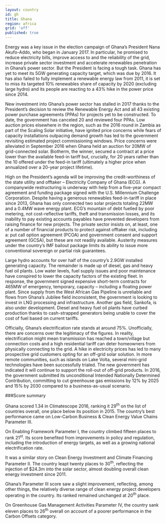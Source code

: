```yaml
---
layout: country
id: gh
title: Ghana
region: africa
grid: 'off'
published: true
---
```


Energy was a key issue in the election campaign of Ghana’s President Nana Akufo-Addo, who began in January 2017. In particular, he promised to reduce electricity bills, improve access to and the reliability of the grid, increase private sector investment and accelerate renewables penetration in Ghana’s power sector. But the President is facing a tough task. Ghana has yet to meet its 5GW generating capacity target, which was due by 2016. It has also failed to fully implement a renewable energy law from 2011, it is set to miss its targeted 10% renewables share of capacity by 2020 (excluding large hydro) and its people are reacting to a 43% hike in the power price since 2014. 

New investment into Ghana’s power sector has stalled in 2017 thanks to the President’s decision to review the Renewable Energy Act and all 43 existing power purchase agreements (PPAs) for projects yet to be constructed. To date, the government has canceled 20 and reviewed four PPAs. Low auction prices elsewhere in the region, such as the 2016 round in Zambia as part of the Scaling Solar initiative, have ignited price concerns while fears of capacity installations outpacing demand growth has led to the government revisiting estimated project commissioning windows. Price concerns were alleviated in September 2016 when Ghana held an auction for 20MW of grid-connected solar. Biotherm, the winner, secured a contract at a price lower than the available feed-in tariff but, crucially, for 20 years rather than the 10 offered under the feed-in tariff (ultimately a higher price when annualized over a 20-year project lifetime).

High on the President’s agenda will be improving the credit-worthiness of the state utility and offtaker – Electricity Company of Ghana (ECG). A companywide restructuring is underway with help from a five-year compact agreement and funding package signed with the U.S. Millennium Challenge Corporation. Despite having a generous renewables feed-in-tariff in place since 2013, Ghana has only connected two solar projects totaling 22MW and a 0.4MW wave energy plant. ECG’s mountain of debt fuelled by poor metering, not cost-reflective tariffs, theft and transmission losses, and its inability to pay existing accounts payables have prevented developers from raising finance for new projects. The private sector insists on, at least, one of a number of financial products to protect against offtaker risk, including a: put call option agreement (PCOA) and government consent and support agreement (GCSA), but these are not readily available. Austerity measures under the country’s IMF bailout package limits its ability to issue more conventional sovereign or partial risk guarantees.

Large hydro accounts for over half of the country’s 2.9GW installed generating capacity. The remainder is made up of diesel, gas and heavy fuel oil plants. Low water levels, fuel supply issues and poor maintenance have conspired to lower the capacity factors of the existing fleet. In response, the government signed expensive short-term contracts for 465MW of emergency, temporary, capacity – including a floating power plant. Since supply from the West African Gas Pipeline is unreliable and flows from Ghana’s Jubilee field inconsistent, the government is looking to invest in LNG processing and infrastructure. Another gas field, Sankofa, is also under development. Diesel and heavy fuel oil plants have curbed production thanks to cash-strapped generators being unable to cover the cost of fuel based on current tariffs. 

Officially, Ghana’s electrification rate stands at around 75%. Unofficially, there are concerns over the legitimacy of the figures. In reality, electrification might mean transmission has reached a town/village but connection costs and a high residential tariff can deter homeowners from physically connecting to the grid. A hike in electricity prices has led to many prospective grid customers opting for an off-grid solar solution. In more remote communities, such as islands on Lake Volta, several mini-grid technologies have been successfully trialed. The new government has indicated it will continue to support the roll-out of off-grid products.
In 2016, the government submitted its unconditional Intended Nationally Determined Contribution, committing to cut greenhouse gas emissions by 12% by 2025 and 15% by 2030 compared to a business-as-usual scenario.

###Score summary

Ghana scored 1.34 in Climatescope 2016, ranking it 29<sup>th</sup> on the list of countries overall, one place below its position in 2015. The country’s best performance came on Low-Carbon Business & Clean Energy Value Chains Parameter III.

On Enabling Framework Parameter I, the country climbed fifteen places to rank 21<sup>st</sup>. Its score benefited from improvements in policy and regulation, including the introduction of energy targets, as well as a growing national electrification rate.

It was a similar story on Clean Energy Investment and Climate Financing Parameter II. The country leapt twenty places to 30<sup>th</sup>, reflecting the injection of $24.3m into the solar sector, almost doubling overall clean energy investment since 2011.

Ghana’s Parameter III score saw a slight improvement, reflecting, among other things, the relatively diverse range of clean energy project developers operating in the country. Its ranked remained unchanged at 20<sup>th</sup> place.

On Greenhouse Gas Management Activities Parameter IV, the country sank eleven places to 26<sup>th</sup> overall on account of a poorer performance in the Carbon Offsets category.
